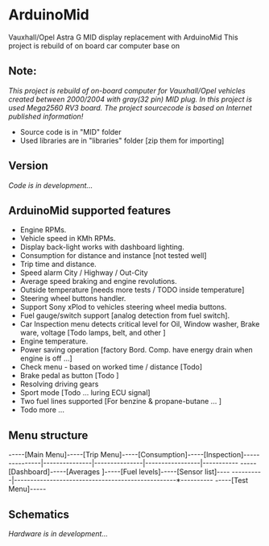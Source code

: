 # ArduinoMid
Vauxhall/Opel Astra G MID display replacement with ArduinoMid
This project is rebuild of on board car computer base on 

## Note:
_This project is rebuild of on-board computer for Vauxhall/Opel vehicles 
 created between 2000/2004 with gray(32 pin) MID plug.
In this project is used Mega2560 RV3 board.
The project sourcecode is based on Internet published information!_

* Source code is in "MID" folder
* Used libraries are in "libraries" folder [zip them for importing]

## Version 
   _Code is  in development..._

## ArduinoMid supported features

* Engine RPMs.
* Vehicle speed in KMh RPMs.
* Display back-light works with dashboard lighting.
* Consumption for distance and instance [not tested well]
* Trip time and distance.
* Speed alarm  City / Highway / Out-City
* Average speed braking and engine revolutions.
* Outside temperature [needs more tests / TODO inside temperature]
* Steering wheel buttons handler.
* Support Sony xPlod to vehicles steering wheel media buttons.
* Fuel gauge/switch support [analog detection from fuel switch].
* Car Inspection menu detects critical level for  Oil, Window washer, Brake ware, voltage [Todo lamps, belt, and other ]
* Engine temperature.
* Power saving operation [factory Bord. Comp. have energy drain when engine is off ...]
* Check menu - based on worked time / distance [Todo]
* Brake pedal as button [Todo ]
* Resolving driving gears 
* Sport mode [Todo ... luring ECU signal]
* Two fuel lines supported [For benzine & propane-butane ... ]
* Todo more ...

## Menu structure

-----[Main Menu]-----[Trip Menu]-----[Consumption]-----[Inspection]-----
----------|---------------|---------------|-----------------|-----------
-----[Dashboard]-----[Averages ]-----[Fuel levels]-----[Sensor list]----
----------|--------------------------------------------------*----------
-----[Test Menu]-----


## Schematics
   _Hardware is  in development..._







